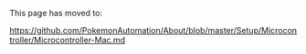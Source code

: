 This page has moved to:

https://github.com/PokemonAutomation/About/blob/master/Setup/Microcontroller/Microcontroller-Mac.md